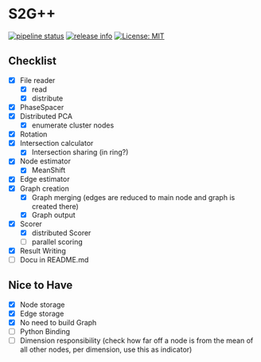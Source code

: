 # S2G++

[![pipeline status](https://gitlab.hpi.de/akita/s2gpp/badges/main/pipeline.svg)](https://gitlab.hpi.de/akita/s2gpp/-/commits/main)
[![release info](https://img.shields.io/badge/Release-0.2.0-blue)](https://gitlab.hpi.de/phillip.wenig/s2gpp/-/releases/v0.2.0)
[![License: MIT](https://img.shields.io/badge/License-MIT-yellow.svg)](https://opensource.org/licenses/MIT)


## Checklist

- [x] File reader
  - [x] read
  - [x] distribute
- [x] PhaseSpacer
- [x] Distributed PCA
  - [x] enumerate cluster nodes
- [x] Rotation
- [x] Intersection calculator
  - [x] Intersection sharing (in ring?)
- [x] Node estimator
    - [x] MeanShift
- [x] Edge estimator
- [x] Graph creation
  - [x] Graph merging (edges are reduced to main node and graph is created there)
  - [x] Graph output
- [x] Scorer
  - [x] distributed Scorer
  - [ ] parallel scoring
- [x] Result Writing
- [ ] Docu in README.md

## Nice to Have
- [x] Node storage
- [x] Edge storage
- [x] No need to build Graph
- [ ] Python Binding
- [ ] Dimension responsibility (check how far off a node is from the mean of all other nodes, per dimension, use this as indicator)
